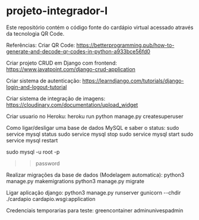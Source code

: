 # projeto-integrador-I
Este repositório contém o código fonte do cardápio virtual acessado através da tecnologia QR Code.


Referências:
Criar QR Code:
https://betterprogramming.pub/how-to-generate-and-decode-qr-codes-in-python-a933bce56fd0

Criar projeto CRUD em Django com frontend:
https://www.javatpoint.com/django-crud-application

Criar sistema de autenticação:
https://learndjango.com/tutorials/django-login-and-logout-tutorial

Criar sistema de integração de imagens:
https://cloudinary.com/documentation/upload_widget

Criar usuario no Heroku:
heroku run python manage.py createsuperuser

Como ligar/desligar uma base de dados MySQL e saber o status:
sudo service mysql status
sudo service mysql stop
sudo service mysql start
sudo service mysql restart

sudo mysql -u root -p
>>password

Realizar migrações da base de dados (Modelagem automatica):
python3 manage.py makemigrations
python3 manage.py migrate

Ligar aplicação django:
python3 manage.py runserver
gunicorn --chdir ./cardapio cardapio.wsgi:application

Credenciais temporarias para teste:
greencontainer
adminunivespadmin